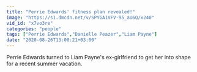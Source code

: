 ```yaml
---
title: "Perrie Edwards' fitness plan revealed!"
image: "https://s1.dmcdn.net/v/SPYGA1VFV-95_aU6Q/x240"
vid_id: "x7vo3re"
categories: "people"
tags: ["Perrie Edwards","Danielle Peazer","Liam Payne"]
date: "2020-08-26T13:00:21+03:00"
---
```

Perrie Edwards turned to Liam Payne's ex-girlfriend to get her into shape for a recent summer vacation.
